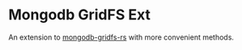 # Mongodb GridFS Ext

An extension to [mongodb-gridfs-rs](https://github.com/djedi23/mongodb-gridfs-rs.git) with more convenient methods. 